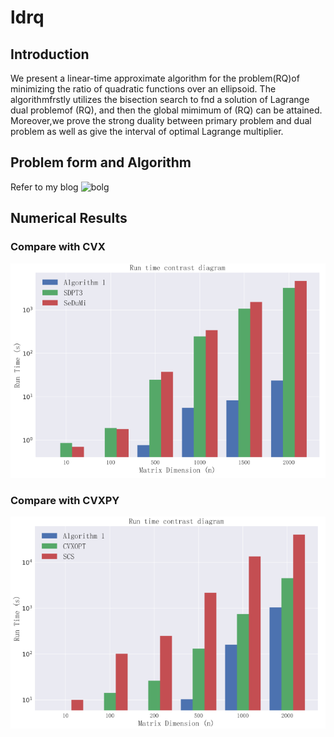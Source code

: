 # ldrq
## Introduction
We present a linear-time approximate algorithm for the problem(RQ)of minimizing the ratio of quadratic functions over an ellipsoid. The algorithmfrstly utilizes the bisection search to fnd a solution of Lagrange dual problemof (RQ), and then the global mimimum of (RQ) can be attained. Moreover,we prove the strong duality between primary problem and dual problem as well as give the interval of optimal Lagrange multiplier.
## Problem form and Algorithm
Refer to my blog ![bolg](http://tfeima.github.io/2018/06/26/ldrq/)

## Numerical Results
### Compare with CVX
![cvx](https://github.com/TFeiMa/ldrq/blob/master/cvx.PNG)
### Compare with CVXPY
![cvxpy](https://github.com/TFeiMa/ldrq/blob/master/cvxpy.PNG)
